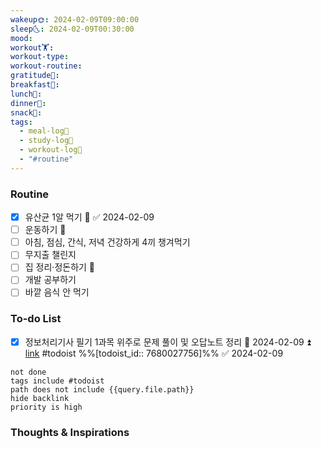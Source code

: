 ```yaml
---
wakeup🌞: 2024-02-09T09:00:00
sleep🌜: 2024-02-09T00:30:00
mood: 
workout🏋️: 
workout-type: 
workout-routine: 
gratitude🙏: 
breakfast🍳: 
lunch🍚: 
dinner🥗: 
snack🍬: 
tags:
  - meal-log📝
  - study-log📓
  - workout-log💪
  - "#routine"
---
```

### Routine 
- [x] 유산균 1알 먹기 🔼 ✅ 2024-02-09
- [ ] 운동하기 🔼
- [ ] 아침, 점심, 간식, 저녁 건강하게 4끼 챙겨먹기
- [ ] 무지출 챌린지 
- [ ] 집 정리·정돈하기 🔼
- [ ] 개발 공부하기
- [ ] 바깥 음식 안 먹기 

### To-do List 
- [x] 정보처리기사 필기 1과목 위주로 문제 풀이 및 오답노트 정리 📅 2024-02-09 ⏫ [link](https://todoist.com/showTask?id=7680027756) #todoist  %%[todoist_id:: 7680027756]%% ✅ 2024-02-09
```tasks
not done
tags include #todoist 
path does not include {{query.file.path}}
hide backlink
priority is high
```


### Thoughts & Inspirations
